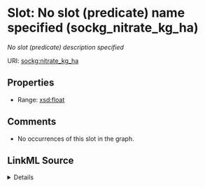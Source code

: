 

# Slot: No slot (predicate) name specified (sockg_nitrate_kg_ha)


_No slot (predicate) description specified_







URI: [sockg:nitrate_kg_ha](https://idir.uta.edu/sockg-ontology/docs/nitrate_kg_ha)



<!-- no inheritance hierarchy -->








## Properties

* Range: [xsd:float](http://www.w3.org/2001/XMLSchema#float)





## Comments

* No occurrences of this slot in the graph.



## LinkML Source

<details>

```yaml
name: sockg_nitrate_kg_ha
description: No slot (predicate) description specified
title: No slot (predicate) name specified
comments:
- No occurrences of this slot in the graph.
from_schema: soc-kg
rank: 1000
domain: sockg_WindErosionArea
slot_uri: sockg:nitrate_kg_ha
alias: sockg_nitrate_kg_ha
range: float

```
</details>